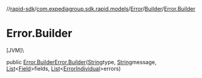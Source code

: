//[rapid-sdk](../../../../index.md)/[com.expediagroup.sdk.rapid.models](../../index.md)/[Error](../index.md)/[Builder](index.md)/[Error.Builder](-error.-builder.md)

# Error.Builder

[JVM]\

public [Error.Builder](index.md)[Error.Builder](-error.-builder.md)([String](https://docs.oracle.com/javase/8/docs/api/java/lang/String.html)type, [String](https://docs.oracle.com/javase/8/docs/api/java/lang/String.html)message, [List](https://docs.oracle.com/javase/8/docs/api/java/util/List.html)&lt;[Field](../../-field/index.md)&gt;fields, [List](https://docs.oracle.com/javase/8/docs/api/java/util/List.html)&lt;[ErrorIndividual](../../-error-individual/index.md)&gt;errors)
